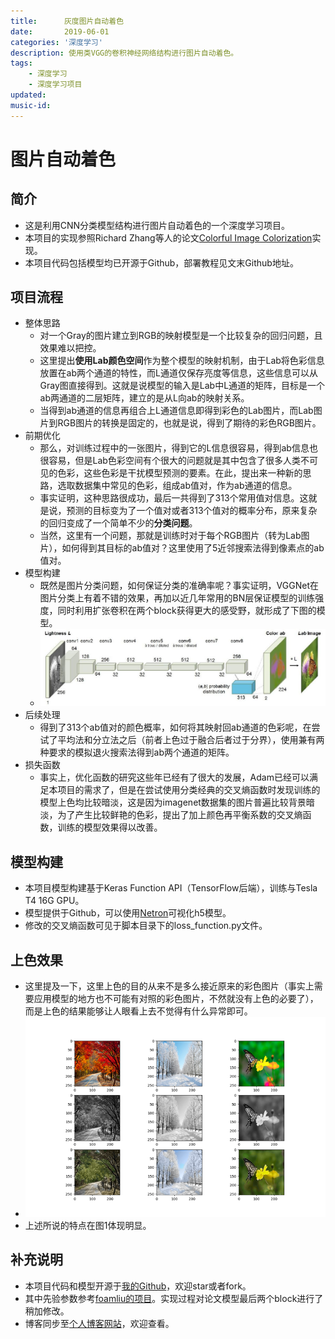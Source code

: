 ```yaml
---
title:      灰度图片自动着色
date:       2019-06-01
categories: '深度学习'
description: 使用类VGG的卷积神经网络结构进行图片自动着色。
tags:
    - 深度学习
    - 深度学习项目
updated: 
music-id: 
---
```

# 图片自动着色
## 简介
- 这是利用CNN分类模型结构进行图片自动着色的一个深度学习项目。
- 本项目的实现参照Richard Zhang等人的论文[Colorful Image Colorization](https://arxiv.org/pdf/1603.08511.pdf)实现。
- 本项目代码包括模型均已开源于Github，部署教程见文末Github地址。


## 项目流程
- 整体思路
	- 对一个Gray的图片建立到RGB的映射模型是一个比较复杂的回归问题，且效果难以把控。
	- 这里提出**使用Lab颜色空间**作为整个模型的映射机制，由于Lab将色彩信息放置在ab两个通道的特性，而L通道仅保存亮度等信息，这些信息可以从Gray图直接得到。这就是说模型的输入是Lab中L通道的矩阵，目标是一个ab两通道的二层矩阵，建立的是从L向ab的映射关系。
	- 当得到ab通道的信息再组合上L通道信息即得到彩色的Lab图片，而Lab图片到RGB图片的转换是固定的，也就是说，得到了期待的彩色RGB图片。
- 前期优化
	- 那么，对训练过程中的一张图片，得到它的L信息很容易，得到ab信息也很容易，但是Lab色彩空间有个很大的问题就是其中包含了很多人类不可见的色彩，这些色彩是干扰模型预测的要素。在此，提出来一种新的思路，选取数据集中常见的色彩，组成ab值对，作为ab通道的信息。
	- 事实证明，这种思路很成功，最后一共得到了313个常用值对信息。这就是说，预测的目标变为了一个值对或者313个值对的概率分布，原来复杂的回归变成了一个简单不少的**分类问题**。
	- 当然，这里有一个问题，那就是训练时对于每个RGB图片（转为Lab图片），如何得到其目标的ab值对？这里使用了5近邻搜索法得到像素点的ab值对。
- 模型构建
	- 既然是图片分类问题，如何保证分类的准确率呢？事实证明，VGGNet在图片分类上有着不错的效果，再加以近几年常用的BN层保证模型的训练强度，同时利用扩张卷积在两个block获得更大的感受野，就形成了下图的模型。
	- ![](/asset/2019-06-01/model.png)
- 后续处理
	- 得到了313个ab值对的颜色概率，如何将其映射回ab通道的色彩呢，在尝试了平均法和分立法之后（前者上色过于融合后者过于分界），使用兼有两种要求的模拟退火搜索法得到ab两个通道的矩阵。
- 损失函数
	- 事实上，优化函数的研究这些年已经有了很大的发展，Adam已经可以满足本项目的需求了，但是在尝试使用分类经典的交叉熵函数时发现训练的模型上色均比较暗淡，这是因为imagenet数据集的图片普遍比较背景暗淡，为了产生比较鲜艳的色彩，提出了加上颜色再平衡系数的交叉熵函数，训练的模型效果得以改善。


## 模型构建
- 本项目模型构建基于Keras Function API（TensorFlow后端），训练与Tesla T4 16G GPU。
- 模型提供于Github，可以使用[Netron](https://lutzroeder.github.io/netron/)可视化h5模型。
- 修改的交叉熵函数可见于脚本目录下的loss_function.py文件。


## 上色效果
- 这里提及一下，这里上色的目的从来不是多么接近原来的彩色图片（事实上需要应用模型的地方也不可能有对照的彩色图片，不然就没有上色的必要了），而是上色的结果能够让人眼看上去不觉得有什么异常即可。
- ![](/asset/2019-06-01/rst.png)
- 上述所说的特点在图1体现明显。


## 补充说明
- 本项目代码和模型开源于[我的Github](https://github.com/luanshiyinyang/Colorization)，欢迎star或者fork。
- 其中先验参数参考[foamliu的项目](https://github.com/foamliu/Colorful-Image-Colorization)。实现过程对论文模型最后两个block进行了稍加修改。
- 博客同步至[个人博客网站](https://luanshiyinyang.github.io)，欢迎查看。